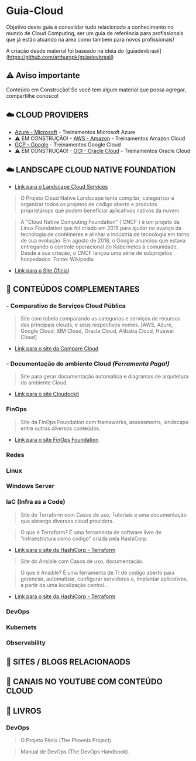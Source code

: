 # Guia-Cloud
Objetivo deste guia é consolidar tudo relacionado a conhecimento no mundo de Cloud Computing, ser um guia de referência para profissionais que já estão atuando na área como tambem para novos profissionais!

A criação desde material foi baseado na ideia do [guiadevbrasil] (https://github.com/arthurspk/guiadevbrasil)

## ⚠️ Aviso importante

Conteúdo em Construção!
Se você tem algum material que possa agregar, compartilhe conosco!


## ☁️ CLOUD PROVIDERS

- [Azure - Microsoft](https://github.com/michelbalazs/Guia-Microsoft) - Treinamentos Microsoft Azure
- ⚠️ EM CONSTRUÇÃO! - [AWS - Amazon](https://github.com/michelbalazs/Guia-AWS) - Treinamentos Amazon Cloud
- [GCP - Google](https://github.com/michelbalazs/Guia-GCP) - Treinamentos Google Cloud
- ⚠️ EM CONSTRUÇÃO! - [OCI - Oracle Cloud](https://github.com/michelbalazs/Guia-OCI) - Treinamentos Oracle Cloud

## ☁️ LANDSCAPE CLOUD NATIVE FOUNDATION

- [Link para o Landscape Cloud Services](https://landscape.cncf.io/) 
> O Projeto Cloud Native Landscape tenta compilar, categorizar e organizar todos os projetos de código aberto e produtos proprietárops que podem beneficiar aplicativos nativos da nuvem.

> A "Cloud Native Computing Foundation" ( CNCF ) é um projeto da Linux Foundation que foi criado em 2015 para ajudar no avanço da tecnologia de contêineres e alinhar a indústria de tecnologia em torno de sua evolução.
Em agosto de 2018, o Google anunciou que estava entregando o controle operacional do Kubernetes à comunidade. Desde a sua criação, o CNCF lançou uma série de subprojetos hospedados.
Fonte: Wikipedia

- [Link para o Site Oficial](https://www.cncf.io/)

## 🍺 CONTEÚDOS COMPLEMENTARES

   ### - Comparativo de Serviços Cloud Pública
   > Site com tabela comparando as categorias e serviços de recursos das principais clouds, e seus respectivos nomes.  [AWS, Azure, Google Cloud, IBM Cloud, Oracle Cloud, Alibaba Cloud, Huawei Cloud]
   - [Link para o site da Compare Cloud](https://comparecloud.in/)
   
   ### - Documentação do ambiente Cloud *(Ferramenta Paga!)*
   > Site para gerar documentação automatica e diagramas de arquitetura do ambiente Cloud.
   - [Link para o site Cloudockit](https://www.cloudockit.com/)

   ### FinOps
   > Site da FinOps Foundation com frameworks, assessments, landscape entre outros diversos conteúdos.
   - [Link para o site FinOps Foundation](https://www.finops.org/)

   ### Redes

   ### Linux

   ### Windows Server

   ### IaC (Infra as a Code)
   > Site do Terraform com Casos de uso, Tutoriais e uma documentação que abrange diversos cloud providers.

   > O que é Terraform? É uma ferramenta de software livre de "infraestrutura como código" criada pela HashiCorp.
   - [Link para o site da HashiCorp - Terraform](https://www.terraform.io/)

   > Site do Ansible com Casos de uso, documentação.

   > O que é Ansible? É uma ferramenta de TI de código aberto para gerenciar, automatizar, configurar servidores e, implantar aplicativos, a partir de uma localização central..
   - [Link para o site da HashiCorp - Terraform](https://www.ansible.com/)

   ### DevOps

   ### Kubernets
    
   ### Observability

## 📂 SITES / BLOGS RELACIONAODS

## 📂 CANAIS NO YOUTUBE COM CONTEÚDO CLOUD

## 📁 LIVROS

   ### DevOps
   > O Projeto Fênix (The Phoenix Project).

   > Manual de DevOps (The DevOps Handbook).
